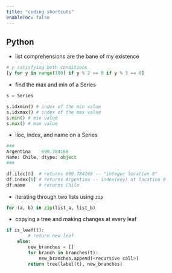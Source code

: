 ```yaml
---
title: "coding shortcuts"
enableToc: false
---
```


## Python

- list comprehensions are the bane of my existence
```python
# y satisfying both conditions
[y for y in range(100) if y % 2 == 0 if y % 5 == 0]
```

- find the max and min of a Series
```python
s = Series

s.idxmin() # index of the min value
s.idxmax() # index of the max value
s.min() # min value
s.max() # max value
```

- iloc, index, and name on a Series
```python
###
Argentina    690.784168
Name: Chile, dtype: object
###

df.iloc[0]  # returns 690.784168 -- "integer location 0"
df.index[0] # returns Argentina -- index(key) at location 0
df.name     # returns Chile
```

- iterating through two lists using `zip`
```python
for (a, b) in zip(list_a, list_b)
```

- copying a tree and making changes at every leaf
```python
if is_leaf(t):
        # return new leaf 
    else:
        new_branches = []
        for branch in branches(t):
            new_branches.append(<recursive call>)
        return tree(label(t), new_branches)
```